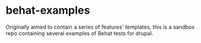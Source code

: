 behat-examples
==============

Originally aimed to contain a series of features' templates, this is a sandbox repo containing several examples of Behat tests for drupal. 

